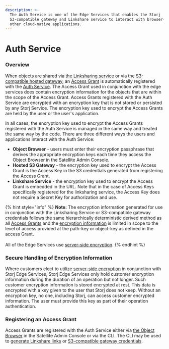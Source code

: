 ```yaml
---
description: >-
  The Auth Service is one of the Edge Services that enables the Storj
  S3-compatible gateway and Linkshare service to interact with browser-based or
  other cloud-native applications.
---
```


# Auth Service

### **Overview**

When objects are shared via [the Linksharing service](../../api-reference/linksharing-service.md) or via the [S3-compatible hosted gateway](../../api-reference/s3-compatible-gateway/), an [Access Grant](../../getting-started/satellite-developer-account/access-grants.md) is automatically registered with the [Auth Service](auth-service.md). The Access Grant used in conjunction with the edge services does contain encryption information for the objects that are within the scope of the Access Grant. Access Grants registered with the Auth Service are encrypted with an encryption key that is not stored or persisted by any Storj Service. The encryption key used to encrypt the Access Grants are held by the user or the user's application.

In all cases, the encryption key used to encrypt the Access Grants registered with the Auth Service is managed in the same way and treated the same way by the code. There are three different ways the users and applications interact with the Auth Service:

* **Object Browser** - users must enter their encryption passphrase that derives the appropriate encryption keys each time they access the Object Browser in the Satellite Admin Console.
* **Hosted S3 Gateway** - the encryption key used to encrypt the Access Grant is the Access Key in the S3 credentials generated from registering the Access Grant.
* **Linkshare Service** - the encryption key used to encrypt the Access Grant is embedded in the URL. Note that in the case of Access Keys specifically registered for the linksharing service, the Access Key does not require a Secret Key for authorization and use.

{% hint style="info" %}
**Note:** The encryption information generated for use in conjunction with the Linksharing Service or S3-compatible gateway credentials follows the same hierarchically deterministic derived method as all [Access Grants](../../getting-started/satellite-developer-account/access-grants.md) and the [encryption information](../access/encryption-and-keys/) is limited in scope to the level of access provided at the path-key or object-key as defined in the access Grant.\
\
All of the Edge Services use [server-side encryption](../encryption-key/design-decision-server-side-encryption.md).&#x20;
{% endhint %}

### **Secure Handling of Encryption Information**

Where customers elect to utilize [server-side encryption](../encryption-key/design-decision-server-side-encryption.md) in conjunction with Storj Edge Services, Storj Edge Services only hold customer encryption information during the duration of an operation but not longer. Such customer encryption information is stored encrypted at rest. This data is encrypted with a key given to the user that Storj does not keep. Without an encryption key, no one, including Storj, can access customer encrypted information. The user must provide this key as part of their operation authentication.

### **Registering an Access Grant**

Access Grants are registered with the Auth Service either via [the Object Browser](../../getting-started/quickstart-objectbrowser.md) in the Satellite Admin Console or via the CLI. The CLI may be used to [generate Linkshare links](../../api-reference/uplink-cli/share-command.md#link-sharing) or [S3-compatible gateway credentials](../../api-reference/uplink-cli/share-command.md#register-with-gateway-mt).
